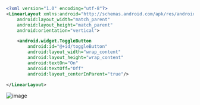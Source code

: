 ```xml
<?xml version="1.0" encoding="utf-8"?>
<LinearLayout xmlns:android="http://schemas.android.com/apk/res/android"
    android:layout_width="match_parent"
    android:layout_height="match_parent"
    android:orientation="vertical">

    <android.widget.ToggleButton
        android:id="@+id/toggleButton"
        android:layout_width="wrap_content"
        android:layout_height="wrap_content"
        android:textOn="On"
        android:textOff="Off"
        android:layout_centerInParent="true"/>

</LinearLayout>
```

![image](https://github.com/user-attachments/assets/31b2bbf5-49d5-4620-b080-6a9c673d2fbd)
